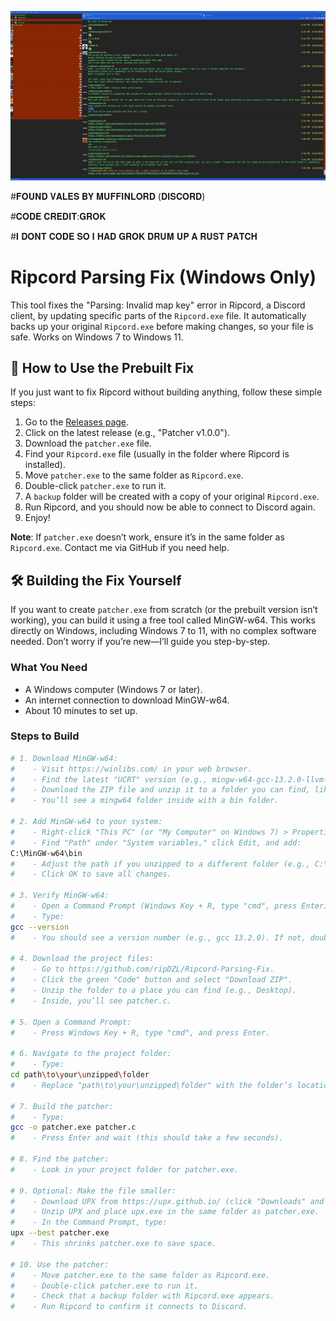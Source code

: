 ![image alt](https://github.com/ripDZL/Ripcord-Parsing-Fix/blob/main/SCREENSHOT.JPG?raw=true)



#𝐅𝐎𝐔𝐍𝐃 𝐕𝐀𝐋𝐄𝐒 𝐁𝐘 𝐌𝐔𝐅𝐅𝐈𝐍𝐋𝐎𝐑𝐃 (𝐃𝐈𝐒𝐂𝐎𝐑𝐃)

#𝐂𝐎𝐃𝐄 𝐂𝐑𝐄𝐃𝐈𝐓:𝐆𝐑𝐎𝐊

#𝐈 𝐃𝐎𝐍𝐓 𝐂𝐎𝐃𝐄 𝐒𝐎 𝐈 𝐇𝐀𝐃 𝐆𝐑𝐎𝐊 𝐃𝐑𝐔𝐌 𝐔𝐏 𝐀 𝐑𝐔𝐒𝐓 𝐏𝐀𝐓𝐂𝐇


# Ripcord Parsing Fix (Windows Only)

This tool fixes the "Parsing: Invalid map key" error in Ripcord, a Discord client, by updating specific parts of the `Ripcord.exe` file. It automatically backs up your original `Ripcord.exe` before making changes, so your file is safe. Works on Windows 7 to Windows 11.

## 🔧 How to Use the Prebuilt Fix
If you just want to fix Ripcord without building anything, follow these simple steps:

1. Go to the [Releases page](https://github.com/ripDZL/Ripcord-Parsing-Fix/releases).
2. Click on the latest release (e.g., "Patcher v1.0.0").
3. Download the `patcher.exe` file.
4. Find your `Ripcord.exe` file (usually in the folder where Ripcord is installed).
5. Move `patcher.exe` to the same folder as `Ripcord.exe`.
6. Double-click `patcher.exe` to run it.
7. A `backup` folder will be created with a copy of your original `Ripcord.exe`.
8. Run Ripcord, and you should now be able to connect to Discord again.
9. Enjoy!

**Note**: If `patcher.exe` doesn’t work, ensure it’s in the same folder as `Ripcord.exe`. Contact me via GitHub if you need help.

## 🛠 Building the Fix Yourself
If you want to create `patcher.exe` from scratch (or the prebuilt version isn’t working), you can build it using a free tool called MinGW-w64. This works directly on Windows, including Windows 7 to 11, with no complex software needed. Don’t worry if you’re new—I’ll guide you step-by-step.

### What You Need
- A Windows computer (Windows 7 or later).
- An internet connection to download MinGW-w64.
- About 10 minutes to set up.

### Steps to Build
```bash
# 1. Download MinGW-w64:
#    - Visit https://winlibs.com/ in your web browser.
#    - Find the latest "UCRT" version (e.g., mingw-w64-gcc-13.2.0-llvm-18.1.8-mingw-w64ucrt-x86_64-7z).
#    - Download the ZIP file and unzip it to a folder you can find, like C:\MinGW-w64.
#    - You’ll see a mingw64 folder inside with a bin folder.

# 2. Add MinGW-w64 to your system:
#    - Right-click "This PC" (or "My Computer" on Windows 7) > Properties > Advanced system settings > Environment Variables.
#    - Find "Path" under "System variables," click Edit, and add:
C:\MinGW-w64\bin
#    - Adjust the path if you unzipped to a different folder (e.g., C:\MyFolder\bin).
#    - Click OK to save all changes.

# 3. Verify MinGW-w64:
#    - Open a Command Prompt (Windows Key + R, type "cmd", press Enter).
#    - Type:
gcc --version
#    - You should see a version number (e.g., gcc 13.2.0). If not, double-check the Path or re-unzip MinGW-w64.

# 4. Download the project files:
#    - Go to https://github.com/ripDZL/Ripcord-Parsing-Fix.
#    - Click the green "Code" button and select "Download ZIP".
#    - Unzip the folder to a place you can find (e.g., Desktop).
#    - Inside, you’ll see patcher.c.

# 5. Open a Command Prompt:
#    - Press Windows Key + R, type "cmd", and press Enter.

# 6. Navigate to the project folder:
#    - Type:
cd path\to\your\unzipped\folder
#    - Replace "path\to\your\unzipped\folder" with the folder’s location (e.g., cd C:\Users\YourName\Desktop\Ripcord-Parsing-Fix).

# 7. Build the patcher:
#    - Type:
gcc -o patcher.exe patcher.c
#    - Press Enter and wait (this should take a few seconds).

# 8. Find the patcher:
#    - Look in your project folder for patcher.exe.

# 9. Optional: Make the file smaller:
#    - Download UPX from https://upx.github.io/ (click "Downloads" and get the Windows version, e.g., upx-4.2.4-win64.zip).
#    - Unzip UPX and place upx.exe in the same folder as patcher.exe.
#    - In the Command Prompt, type:
upx --best patcher.exe
#    - This shrinks patcher.exe to save space.

# 10. Use the patcher:
#    - Move patcher.exe to the same folder as Ripcord.exe.
#    - Double-click patcher.exe to run it.
#    - Check that a backup folder with Ripcord.exe appears.
#    - Run Ripcord to confirm it connects to Discord.
